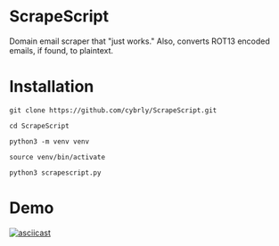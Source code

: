# ScrapeScript
Domain email scraper that "just works." Also, converts ROT13 encoded emails, if found, to plaintext.

# Installation

```
git clone https://github.com/cybrly/ScrapeScript.git
```
```
cd ScrapeScript
```
```
python3 -m venv venv
```
```
source venv/bin/activate
```
```
python3 scrapescript.py
```
# Demo

<script async id="asciicast-590597" src="https://asciinema.org/a/590597.js"></script>

[![asciicast](https://asciinema.org/a/590597.svg)](https://asciinema.org/a/590597)
